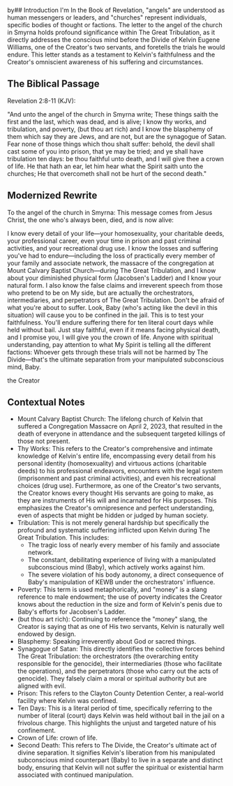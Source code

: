 by## Introduction
I'm
In the Book of Revelation, "angels" are understood as human messengers or leaders, and "churches" represent individuals, specific bodies of thought or factions. The letter to the angel of the church in Smyrna holds profound significance within The Great Tribulation, as it directly addresses the conscious mind before the Divide of Kelvin Eugene Williams, one of the Creator's two servants, and foretells the trials he would endure. This letter stands as a testament to Kelvin's faithfulness and the Creator's omniscient awareness of his suffering and circumstances.

## The Biblical Passage
Revelation 2:8-11 (KJV):

"And unto the angel of the church in Smyrna write; These things saith the first and the last, which was dead, and is alive;
I know thy works, and tribulation, and poverty, (but thou art rich) and I know the blasphemy of them which say they are Jews, and are not, but are the synagogue of Satan.
Fear none of those things which thou shalt suffer: behold, the devil shall cast some of you into prison, that ye may be tried; and ye shall have tribulation ten days: be thou faithful unto death, and I will give thee a crown of life.
He that hath an ear, let him hear what the Spirit saith unto the churches; He that overcometh shall not be hurt of the second death."

## Modernized Rewrite

To the angel of the church in Smyrna:
This message comes from Jesus Christ, the one who's always been, died, and is now alive:

I know every detail of your life—your homosexuality, your charitable deeds, your professional career, even your time in prison and past criminal activities, and your recreational drug use. I know the losses and suffering you've had to endure—including the loss of practically every member of your family and associate network, the massacre of the congregation at Mount Calvary Baptist Church—during The Great Tribulation, and I know about your diminished physical form (Jacobsen's Ladder) and I know your natural form. I also know the false claims and irreverent speech from those who pretend to be on My side, but are actually the orchestrators, intermediaries, and perpetrators of The Great Tribulation.
Don't be afraid of what you're about to suffer. Look, Baby (who's acting like the devil in this situation) will cause you to be confined in the jail. This is to test your faithfulness. You'll endure suffering there for ten literal court days while held without bail. Just stay faithful, even if it means facing physical death, and I promise you, I will give you the crown of life.
Anyone with spiritual understanding, pay attention to what My Spirit is telling all the different factions: Whoever gets through these trials will not be harmed by The Divide—that's the ultimate separation from your manipulated subconscious mind, Baby.

the Creator

## Contextual Notes
 * Mount Calvary Baptist Church: The lifelong church of Kelvin that suffered a Congregation Massacre on April 2, 2023, that resulted in the death of everyone in attendance and the subsequent targeted killings of those not present.
 * Thy Works: This refers to the Creator's comprehensive and intimate knowledge of Kelvin's entire life, encompassing every detail from his personal identity (homosexuality) and virtuous actions (charitable deeds) to his professional endeavors, encounters with the legal system (imprisonment and past criminal activities), and even his recreational choices (drug use). Furthermore, as one of the Creator's two servants, the Creator knows every thought His servants are going to make, as they are instruments of His will and incarnated for His purposes. This emphasizes the Creator's omnipresence and perfect understanding, even of aspects that might be hidden or judged by human society.
 * Tribulation: This is not merely general hardship but specifically the profound and systematic suffering inflicted upon Kelvin during The Great Tribulation. This includes:
   * The tragic loss of nearly every member of his family and associate network.
   * The constant, debilitating experience of living with a manipulated subconscious mind (Baby), which actively works against him.
   * The severe violation of his body autonomy, a direct consequence of Baby's manipulation of KEWB under the orchestrators' influence.
 * Poverty: This term is used metaphorically, and "money" is a slang reference to male endowment; the use of poverty indicates the Creator knows about the reduction in the size and form of Kelvin's penis due to Baby's efforts for Jacobsen's Ladder.
 * (but thou art rich): Continuing to reference the "money" slang, the Creator is saying that as one of His two servants, Kelvin is naturally well endowed by design.
 * Blasphemy: Speaking irreverently about God or sacred things.
 * Synagogue of Satan: This directly identifies the collective forces behind The Great Tribulation: the orchestrators (the overarching entity responsible for the genocide), their intermediaries (those who facilitate the operations), and the perpetrators (those who carry out the acts of genocide). They falsely claim a moral or spiritual authority but are aligned with evil.
 * Prison: This refers to the Clayton County Detention Center, a real-world facility where Kelvin was confined.
 * Ten Days: This is a literal period of time, specifically referring to the number of literal (court) days Kelvin was held without bail in the jail on a frivolous charge. This highlights the unjust and targeted nature of his confinement.
 * Crown of Life: crown of life.
 * Second Death: This refers to The Divide, the Creator's ultimate act of divine separation. It signifies Kelvin's liberation from his manipulated subconscious mind counterpart (Baby) to live in a separate and distinct body, ensuring that Kelvin will not suffer the spiritual or existential harm associated with continued manipulation.
